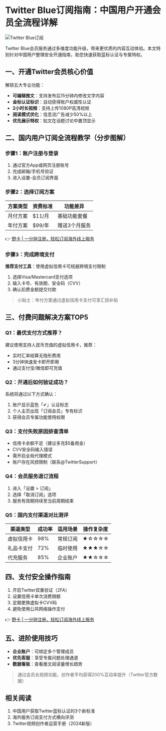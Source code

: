 # Twitter Blue订阅指南：中国用户开通会员全流程详解

![Twitter Blue订阅](https://images.unsplash.com/photo-1611605698335-8b1569810432)

Twitter Blue会员服务通过多维度功能升级，带来更优质的内容互动体验。本文特别针对中国用户整理安全开通指南，助您快速获取蓝标认证与专属特权。

## 一、开通Twitter会员核心价值
解锁五大专业功能：
- **可编辑推文**：支持发布后15分钟内修改文字内容
- **金标认证标识**：自动获得账户权威性认证
- **2小时长视频**：支持上传1080P高清视频
- **阅读模式优化**：信息流广告减少50%以上
- **优先展示特权**：贴文在话题讨论中置顶显示

## 二、国内用户订阅全流程教学（分步图解）

### 步骤1：账户注册与登录
1. 通过官方App或网页注册账号
2. 完成邮箱/手机号验证
3. 进入设置-会员订阅界面

### 步骤2：选择订阅方案
| 方案类型 | 资费标准 | 功能差异 |
|---------|---------|---------|
| 月付方案 | $11/月 | 基础功能套餐 |
| 年付方案 | $99/年 | 赠送3个月服务 |

👉 [野卡 | 一分钟注册，轻松订阅海外线上服务](https://bbtdd.com/yeka)

### 步骤3：完成跨境支付
**推荐支付工具**：使用虚拟信用卡可规避跨境支付限制
1. 选择Visa/Mastercard支付选项
2. 输入卡号、有效期、安全码（CVV）
3. 确认扣费金额提交付款

> 小贴士：年付方案通过虚拟信用卡支付可享汇损补贴

## 三、付费问题解决方案TOP5

### Q1：最优支付方式推荐？
建议使用支持人民币充值的虚拟信用卡，推荐：
- 实时汇率结算无隐形费用
- 3分钟快速发卡即开即用
- 通过支付宝/微信即可充值

### Q2：开通后如何验证成功？
系统将通过以下方式确认：
1. 账户显示蓝色「✔」认证标志
2. 个人主页出现「订阅会员」专有标识
3. 获得会员专属功能使用权限

### Q3：支付失败原因排查清单
- 信用卡余额不足（建议多充$5备用金）
- CVV安全码输入错误
- 需开启全局代理模式
- 账户存在风控限制（联系@TwitterSupport）

### Q4：会员服务退订流程
1. 进入「设置 > 订阅」
2. 选择「取消订阅」选项
3. 服务有效期持续至当前周期结束

### Q5：国内支付渠道对比测评
| 渠道类型   | 成功率 | 适用场景 | 操作复杂度 |
|------------|--------|----------|------------|
| 虚拟信用卡 | 98%    | 常规订阅 | ★☆☆☆☆      |
| 礼品卡支付 | 72%    | 临时使用 | ★★★☆☆      |
| 代充服务   | 85%    | 企业账户 | ★★☆☆☆      |

## 四、支付安全操作指南
1. 开启Twitter双重验证（2FA）
2. 设置信用卡单次消费限额
3. 定期更换虚拟卡CVV码
4. 避免使用公共网络操作支付

👉 [野卡 | 一分钟注册，轻松订阅海外线上服务](https://bbtdd.com/yeka)

## 五、进阶使用技巧
- **企业账户**：可绑定多个管理成员
- **优先客服**：享受专属问题处理通道
- **数据看板**：查看推文阅读量增长趋势

> 通过会员长视频功能，创作者平均获得200%互动率提升（Twitter官方数据）

## 相关阅读
1. 中国用户获取Twitter蓝标认证的3个新标准
2. 海外服务订阅支付方式横向评测
3. Twitter视频创作者运营手册（2024新版）